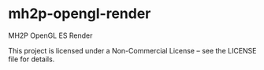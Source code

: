 # mh2p-opengl-render
MH2P OpenGL ES Render

This project is licensed under a Non-Commercial License – see the LICENSE file for details.
